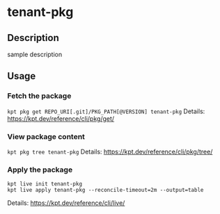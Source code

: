 # tenant-pkg

## Description
sample description

## Usage

### Fetch the package
`kpt pkg get REPO_URI[.git]/PKG_PATH[@VERSION] tenant-pkg`
Details: https://kpt.dev/reference/cli/pkg/get/

### View package content
`kpt pkg tree tenant-pkg`
Details: https://kpt.dev/reference/cli/pkg/tree/

### Apply the package
```
kpt live init tenant-pkg
kpt live apply tenant-pkg --reconcile-timeout=2m --output=table
```
Details: https://kpt.dev/reference/cli/live/
